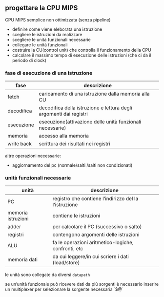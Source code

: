 ## progettare la CPU MIPS 
CPU MIPS semplice non ottimizzata (senza pipeline)
- definire come viene eleborata una istruzione
- scegliere le istruzioni da realizzare
- scegliere le unità funzionali  necessarie
- collegare le unità funzionali
- costruire la CU(control unit) che controlla il funzionamento della CPU
- calcolare il massimo tempo di esecuzione delle istruzioni (che ci da il periodo di clock)

### fase di esecuzione di una istruzione

| fase       | descrizione                                                        |
| ---------- | ------------------------------------------------------------------ |
| fetch      | caricamento di una istruzione dalla memoria alla CU                |
| decodifica | decodifica della istruzione e lettura degli argomenti dai registri |
| esecuzione | esecuzione(attivazione delle unità funzionali necessarie)          |
| memoria    | accesso alla memoria                                               |
| write back | scrittura dei risultati nei registri                               |
altre operazioni necessarie:
- aggiornamento del pc (normale/salti /salti non condizionati)


### unità funzionali necessarie

| unità              | descrizione                                           |
| ------------------ | ----------------------------------------------------- |
| PC                 | registro che contiene l’indirizzo del la l’istruzione |
| memoria istruzioni | contiene le istruzioni                                |
| adder              | per calcolare il PC (successivo o salto)              |
| registri           | contengono argomenti delle istruzioni                 |
| ALU                | fa le operazioni aritmetico-logiche, confronti, etc   |
| memoria dati       | da cui leggere/in cui scriere i dati (load/store)     |
le unità sono collegate da diversi `datapath`

se un’unità funzionale può ricevere dati da più sorgenti è necessario inserire un multiplexer per selezionare la sorgente necessaria `$@´